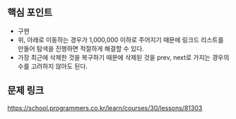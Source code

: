 ## 핵심 포인트

- 구현
- 위, 아래로 이동하는 경우가 1,000,000 이하로 주어지기 때문에 링크드 리스트를 만들어 탐색을 진행하면 적절하게 해결할 수 있다.
- 가장 최근에 삭제한 것을 복구하기 때문에 삭제된 것을 prev, next로 가지는 경우의 수를 고려하지 않아도 된다.

## 문제 링크

https://school.programmers.co.kr/learn/courses/30/lessons/81303

